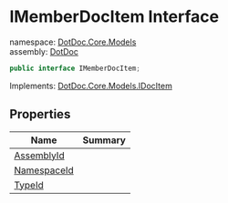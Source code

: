 ﻿# IMemberDocItem Interface

namespace: [DotDoc\.Core\.Models](../DotDoc.Core.Models.md)<br />
assembly: [DotDoc](../../DotDoc.md)



```csharp
public interface IMemberDocItem;
```

Implements: [DotDoc\.Core\.Models\.IDocItem](../../DotDoc/DotDoc.Core.Models/IDocItem.md)

## Properties

| Name | Summary |
|------|---------|
| [AssemblyId](./IMemberDocItem/AssemblyId.md) |  |
| [NamespaceId](./IMemberDocItem/NamespaceId.md) |  |
| [TypeId](./IMemberDocItem/TypeId.md) |  |

